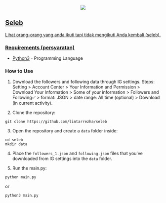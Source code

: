 <p align=center><a href="https://linxyz-nine.vercel.app/"> <img src="https://linxyz-nine.vercel.app/favicon.ico"></p> 

## Seleb
Lihat orang-orang yang anda ikuti tapi tidak mengikuti Anda kembali (seleb).

### Requirements (persyaratan)
* [Python3](https://www.python.org/) - Programming Language

### How to Use
1. Download the followers and following data through IG settings. Steps: Setting > Account Center > Your Information and Permission > Download Your Information > Some of your information > Followers and Following✅ > format: JSON > date range: All time (optional) > Download (in current activity). 

2. Clone the repository:
```
git clone https://github.com/lintarrezha/seleb
```

3. Open the repository and create a `data` folder inside:
```
cd seleb
mkdir data
```

4. Place the `followers_1.json` and `following.json` files that you've downloaded from IG settings into the `data` folder.

5. Run the main.py:
```
python main.py
```
or
```
python3 main.py
```